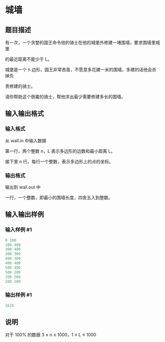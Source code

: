 # 城墙

## 题目描述

有一次，一个贪婪的国王命令他的骑士在他的城堡外修建一堵围墙，要求围墙里城堡

的最近距离不能少于 L。

城堡是一个 n 边形，国王非常吝啬，不愿意多花建一米的围墙，多建的话他会杀掉负

责修建的骑士。

请你帮助这个倒霉的骑士，帮他求出最少需要修建多长的围墙。

## 输入输出格式

### 输入格式

从 wall.in 中输入数据

第一行，两个整数 n，L 表示多边形的边数和最小距离 L。

接下里 n 行，每行一个整数，表示多边形上的点的坐标。

### 输出格式

输出到 wall.out 中

一行，一个整数，即最小的围墙长度，四舍五入到整数。

## 输入输出样例

### 输入样例 #1

```cpp
9 100
200 400
300 400
300 300
400 300
400 400
500 400
500 200
350 200
200 200
```


### 输出样例 #1

```cpp
1628
```


## 说明

对于 100% 的数据 3 ≤ n ≤ 1000，1 ≤ L ≤ 1000

